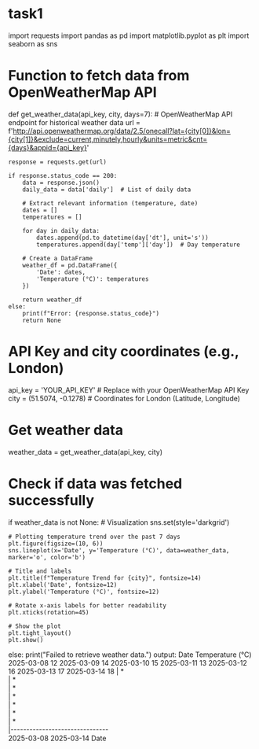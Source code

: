 # task1
import requests
import pandas as pd
import matplotlib.pyplot as plt
import seaborn as sns

# Function to fetch data from OpenWeatherMap API
def get_weather_data(api_key, city, days=7):
    # OpenWeatherMap API endpoint for historical weather data
    url = f'http://api.openweathermap.org/data/2.5/onecall?lat={city[0]}&lon={city[1]}&exclude=current,minutely,hourly&units=metric&cnt={days}&appid={api_key}'
    
    response = requests.get(url)
    
    if response.status_code == 200:
        data = response.json()
        daily_data = data['daily']  # List of daily data
        
        # Extract relevant information (temperature, date)
        dates = []
        temperatures = []
        
        for day in daily_data:
            dates.append(pd.to_datetime(day['dt'], unit='s'))
            temperatures.append(day['temp']['day'])  # Day temperature
        
        # Create a DataFrame
        weather_df = pd.DataFrame({
            'Date': dates,
            'Temperature (°C)': temperatures
        })
        
        return weather_df
    else:
        print(f"Error: {response.status_code}")
        return None

# API Key and city coordinates (e.g., London)
api_key = 'YOUR_API_KEY'  # Replace with your OpenWeatherMap API Key
city = (51.5074, -0.1278)  # Coordinates for London (Latitude, Longitude)

# Get weather data
weather_data = get_weather_data(api_key, city)

# Check if data was fetched successfully
if weather_data is not None:
    # Visualization
    sns.set(style='darkgrid')
    
    # Plotting temperature trend over the past 7 days
    plt.figure(figsize=(10, 6))
    sns.lineplot(x='Date', y='Temperature (°C)', data=weather_data, marker='o', color='b')

    # Title and labels
    plt.title(f"Temperature Trend for {city}", fontsize=14)
    plt.xlabel('Date', fontsize=12)
    plt.ylabel('Temperature (°C)', fontsize=12)
    
    # Rotate x-axis labels for better readability
    plt.xticks(rotation=45)
    
    # Show the plot
    plt.tight_layout()
    plt.show()
else:
    print("Failed to retrieve weather data.")
output:
Date	Temperature (°C)
2025-03-08	12
2025-03-09	14
2025-03-10	15
2025-03-11	13
2025-03-12	16
2025-03-13	17
2025-03-14	18
 |                           *                       
 |                        *       
 |                     *            
 |                 *         
 |              *        
 |        *            
 |    *             
 |-------------------------------  
         2025-03-08    2025-03-14
               Date        
